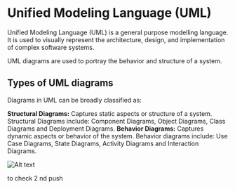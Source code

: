# Unified Modeling Language (UML)

Unified Modeling Language (UML) is a general purpose modelling language. It is used to visually represent the architecture, design, and implementation of complex software systems.

UML diagrams are used to portray the behavior and structure of a system.

## Types of UML diagrams
Diagrams in UML can be broadly classified as:

**Structural Diagrams:**  Captures static aspects or structure of a system. Structural Diagrams include: Component Diagrams, Object Diagrams, Class Diagrams and Deployment Diagrams.
**Behavior Diagrams:**  Captures dynamic aspects or behavior of the system. Behavior diagrams include: Use Case Diagrams, State Diagrams, Activity Diagrams and Interaction Diagrams.

![Alt text](Uml_types-1.png)

to check 2 nd push